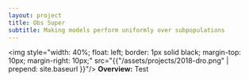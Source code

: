 ```yaml
---
layout: project
title: Obs Super
subtitle: Making models perform uniformly over subpopulations
---
```


<img style="width: 40%; float: left; border: 1px solid black; margin-top: 10px; margin-right: 10px;" src="{{"/assets/projects/2018-dro.png" | prepend: site.baseurl }}"/>
**Overview:** 
Test

